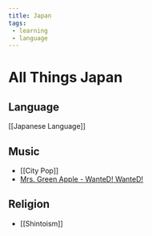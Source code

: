 ```yaml
---
title: Japan
tags:
 - learning
 - language
---
```


# All Things Japan

## Language
[[Japanese Language]]

## Music
* [[City Pop]]
* [Mrs. Green Apple - WanteD! WanteD!](https://youtu.be/PbISczErpKY)

## Religion
* [[Shintoism]]

